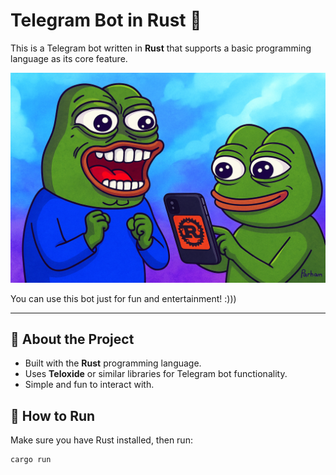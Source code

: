 # Telegram Bot in Rust 🤖

This is a Telegram bot written in **Rust** that supports a basic programming language as its core feature.

![Bot Screenshot](https://github.com/aFkmoddev/telegram-rust-language/blob/main/tagh.png?raw=true)

You can use this bot just for fun and entertainment! :)))

---

## 🦀 About the Project

- Built with the **Rust** programming language.
- Uses **Teloxide** or similar libraries for Telegram bot functionality.
- Simple and fun to interact with.

## 🚀 How to Run

Make sure you have Rust installed, then run:

```bash
cargo run
